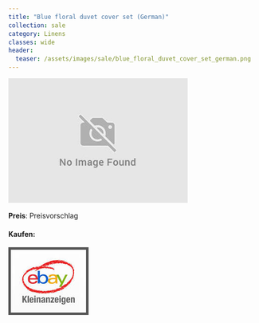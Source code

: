 ```yaml
---
title: "Blue floral duvet cover set (German)"
collection: sale
category: Linens
classes: wide
header: 
  teaser: /assets/images/sale/blue_floral_duvet_cover_set_german.png
---
```




<a href="">
  <img src="/assets/images/sale/blue_floral_duvet_cover_set_german.png" alt="Blue floral duvet cover set (German)">
</a>

**Preis**: Preisvorschlag


#### Kaufen:
<a href="">
  <img src="/assets/images/ebay.png" alt="Ebay Kleinanzeigen" style="border: 5px solid #555">
</a>

